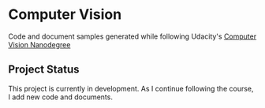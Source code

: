 # Computer Vision

Code and document samples generated while following Udacity's [Computer Vision Nanodegree](https://d20vrrgs8k4bvw.cloudfront.net/documents/en-US/Computer+Vision+Nanodegree+Syllabus.pdf) 

## Project Status
This project is currently in development. As I continue following the course, I add new code and documents. 

